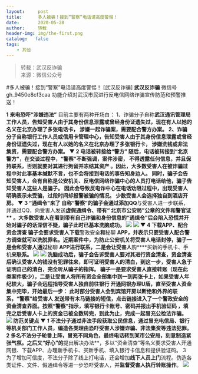 ```yaml
---
layout:     post
title:      多人被骗！接到“警察”电话请高度警惕！
date:       2020-05-28
author:     转载
header-img: img/the-first.png
catalog:   false
tags:
    - 其他
---
```


<blockquote><p>转载：武汉反诈骗<br>
来源：微信公众号</p></blockquote>

#多人被骗！接到“警察”电话请高度警惕！
[武汉反诈骗]
**武汉反诈骗**
微信号gh_9450e8cf3caa
功能介绍对武汉市民进行反电信网络诈骗宣传防范和预警推送！

**1**
****来电恐吓“涉嫌违法”****
目前主要有两种开场白：
1、诈骗分子自称**武汉通讯管理局工作人员，**告知受害人由于其身份信息泄露或曾经身份证遗失过，现在有人以她的名义在北京办理了多张电话卡，
**涉嫌一起诈骗案**，需要配合警方办案。
2、诈骗分子自称**银行工作人员或信用卡管理中心，**告知受害人由于其身份信息泄露或曾经身份证遗失过，现在有人以她的名义在北京办理了多张银行卡，
**涉嫌洗钱或非法集资**，需要配合警方办案。
▼
**2**
**电话被转接给“**警方**”**
随后，电话被转接到“北京警方”，在交谈过程中，“警察”不断强调，**案件涉密，**
**不得透露任何信息，并且保持联系，否则就要对其进行拘留并冻结其资产**
。因此，大多数受害人在被诈骗过程中对此事基本缄默不言，也不会将接到电话的事告知身边人。
同时，**骗子会告知受害人，会有自称是公安机关、反电信网络诈骗中心的人员打电话给他，骗子告知受害人这些人是骗子。**
因此会导致反电诈中心在电话劝阻过程中，出现受害人明确表示未受骗，过段时间却报警被骗的情况。
少数受害人会选择独自到酒店开房。
▼
**3**
****“通缉令"来了****
自称“警察”的骗子会通过**添加QQ**与受害人进一步联系，并通过QQ，向受害人发送**虚假通缉令、带有“
**北京市公安局”公章的文件和警官证****
。大多数受害人在看到带有自己诈骗和身份信息的“通缉令”后会陷入恐慌并开始对骗子的话深信不疑，骗子此时已基本洗脑成功。
![]({{site.baseurl}}/postimg/FHZ7bNowETjkSPBJicgcfXfAmKtuNlRQbLUeKYARic9qmmlCaJC2KQVA9iaanSD3eXoY7gnGc5FyFU84LgWabxR1A.jpeg)
![]({{site.baseurl}}/postimg/FHZ7bNowETjkSPBJicgcfXfAmKtuNlRQbB17MXsv4nH9dLp9ibfQYWK8xweIOiaZhaZ0JOET3e7lXiaq3hU9gCzlng.jpeg)
▼
**4**
**下载APP、配合资金清查**
骗子会要求受害人下载**警政安全**和**秘聊
**APP，并表示只要受害人配合警方调查就可以洗脱罪名。近期案件中，为防止公安机关将受害人电话封停，骗子一是会和受害人通过**秘聊
**APP进行联系，二是会让受害人**购****买新的手机卡、手机**来联系。
![]({{site.baseurl}}/postimg/FHZ7bNowETjkSPBJicgcfXfAmKtuNlRQbEfVN6PiaJOg11cDqQE4SbGH6WBMnrTUl4QHxpbEvoI30qDkiap9POV9A.jpeg)
![]({{site.baseurl}}/postimg/FHZ7bNowETjkSPBJicgcfXfAmKtuNlRQb2pPstyoCibgPxdoJvNTiceFib7W4ZLHuwiakbXEyictcH9mIs02Wy4PzCbg.jpeg)
洗脑成功后，骗子会告诉受害人要对其进行资金清查，资金清查后确认受害人的钱没有犯罪往来，即可证明受害人的清白，到这一步，受害人急于证明自己的清白，完全听从骗子的指挥。
骗子一是要求受害人直接转账（现在此类案件极少），二是让受害人将所有资金全部集中到一到两张卡上，如果受害人年纪较大，骗子会远程指导受害人独自前往银行
**开通网银办理U盾**，直至受害人资金集中完毕，开始最后一步：
此时部分受害人会到宾馆开房以断绝和外界的联系，“**警察”给受害人
发送带有木马链接的短信，点击链接进入了一个警政安全的资金清查界面。**按照“警察”指示，**填写银行卡账号、密码并报出手机验证码**
，填完之后受害人卡上的资金已被全数转完，到此为止，完成一起冒充公检法诈骗。
![]({{site.baseurl}}/postimg/FHZ7bNowETjkSPBJicgcfXfAmKtuNlRQbJBJo6MYnZYfeTjzGdic4vyCHE4zv4vgFCBf2ZUlptYD1zKZdpWVBoQw.jpeg)
**防范关键点**
▼
_**1**_
不法分子通过非法手段获取公民信息，通过冒充电信局、银行等机关部门工作人员，编造各类理由**恐吓受害人涉嫌诈骗、非法集资等违法犯罪**。
2
多名不法分子轮番上阵，**冒充不同角色**，最终电话转到某市公安局，刻意制造紧张气氛。之后又“好心”的**提出解决办法**，多以“资金清查”等名义要求受害人开通网银、下载APP、办理新手机卡、买新手机、填入银行卡信息和提供验证码。
3
为了增加可信度，不法分子除了线上打电话，还会增加**线下人员上门**流程。伪造各类证件、文件、假通缉令等进一步恐吓受害人，并**监督受害人执行转账操作**。
![]({{site.baseurl}}/postimg/8wBAcE4t1v6mR8mnhE1t1q6UsJtSbMxQY1IicU1M373hgGia4A3cExKh3Ir18LicicQmbNS50QicB3sjKFqfiasjGlBQ.jpeg)
